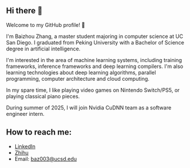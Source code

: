 ## Hi there 👋

Welcome to my GitHub profile! 🌟

I'm Baizhou Zhang, a master student majoring in computer science at UC San Diego. I graduated from Peking University with a Bachelor of Science degree in artificial intelligence.

I'm interested in the area of machine learning systems, including training frameworks, inference frameworks and deep learning compilers. I'm also learning technologies about deep learning algorithms, parallel programming, computer architecture and cloud computing.

In my spare time, I like playing video games on Nintendo Switch/PS5, or playing classical piano pieces.

During summer of 2025, I will join Nvidia CuDNN team as a software engineer intern.

<!--
**Fridge003/Fridge003** is a ✨ _special_ ✨ repository because its `README.md` (this file) appears on your GitHub profile.

Here are some ideas to get you started:

- 🔭 I’m currently working on ...
- 🌱 I’m currently learning ...
- 👯 I’m looking to collaborate on ...
- 🤔 I’m looking for help with ...
- 💬 Ask me about ...
- 📫 How to reach me: ...
- 😄 Pronouns: ...
- ⚡ Fun fact: ...
![Baizhou's GitHub stats](https://github-readme-stats.vercel.app/api?username=baizhouzhang&show_icons=true&theme=cobalt)
-->

<!--
## GitHub Stats
![GitHub followers](https://img.shields.io/github/followers/Fridge003?style=social)

[![Baizhou Zhang's GitHub stats](https://github-readme-stats.vercel.app/api?username=Fridge003)](https://github.com/anuraghazra/github-readme-stats)
-->

## How to reach me:
- [LinkedIn](https://www.linkedin.com/in/baizhou-zhang-7b8488302/)
- [Zhihu](https://www.zhihu.com/people/tangent-34)
- Email: baz003@ucsd.edu


<!--
## Skills

#### Programming Languages
![Languages](https://skillicons.dev/icons?i=c,cpp,js,go,python,java,swift,kotlin)

#### Frontend Technologies
![Frontend Technologies](https://skillicons.dev/icons?i=react,angular,next,html,css,tailwind)

#### Backend Technologies
[![Backend Technologies](https://skillicons.dev/icons?i=aws,azure,django,flask,docker,fastapi&perline=3)](https://skillicons.dev)

#### Database & Tools
![Database & Tools](https://skillicons.dev/icons?i=mysql,mongodb,bitbucket,jira)

#### Other tools & Technologies
![Others](https://skillicons.dev/icons?i=git,github,markdown,netlify,vercel,vscode,figma,,githubactions,gitlab)
-->
